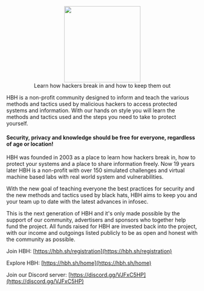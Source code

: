 <p align="center">
    <img height="200px;" width="200px;" src="https://hbh.sh/assets/images/hbh-logo.png">
    <br>Learn how hackers break in and how to keep them out
</p>

<p>HBH is a non-profit community designed to inform and teach the various methods and tactics used by malicious hackers to access protected systems and information. With our hands on style you will learn the methods and tactics used and the steps you need to take to protect yourself.</p>

#### Security, privacy and knowledge should be free for everyone, regardless of age or location!
HBH was founded in 2003 as a place to learn how hackers break in, how to protect your systems and a place to share information freely. Now 19 years later HBH is a non-profit with over 150 simulated challenges and virtual machine based labs with real world system and vulnerabilities.

With the new goal of teaching everyone the best practices for security and the new methods and tactics used by black hats, HBH aims to keep you and your team up to date with the latest advances in infosec.

This is the next generation of HBH and it's only made possible by the support of our community, advertisers and sponsors who together help fund the project. All funds raised for HBH are invested back into the project, with our income and outgoings listed publicly to be as open and honest with the community as possible.</p>

Join HBH: [https://hbh.sh/registration](https://hbh.sh/registration)

Explore HBH: [https://hbh.sh/home](https://hbh.sh/home) 

Join our Discord server: [https://discord.gg/VJFxC5HP](https://discord.gg/VJFxC5HP)


